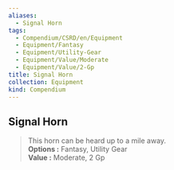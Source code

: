 ```yaml
---
aliases:
  - Signal Horn
tags:
  - Compendium/CSRD/en/Equipment
  - Equipment/Fantasy
  - Equipment/Utility-Gear
  - Equipment/Value/Moderate
  - Equipment/Value/2-Gp
title: Signal Horn
collection: Equipment
kind: Compendium
---
```

## Signal Horn  
  
>This horn can be heard up to a mile away.  
> **Options :** Fantasy, Utility Gear  
> **Value :** Moderate, 2 Gp